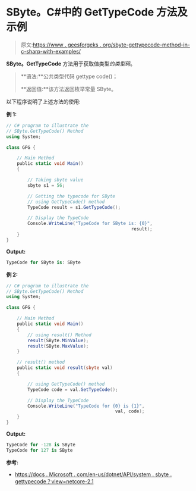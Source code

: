# SByte。C#中的 GetTypeCode 方法及示例

> 原文:[https://www . geesforgeks . org/sbyte-gettypecode-method-in-c-sharp-with-examples/](https://www.geeksforgeeks.org/sbyte-gettypecode-method-in-c-sharp-with-examples/)

**SByte。GetTypeCode** 方法用于获取值类型*的类型码*。

> **语法:**公共类型代码 gettype code()；
> 
> **返回值:**该方法返回枚举常量 SByte。

以下程序说明了上述方法的使用:

**例 1:**

```cs
// C# program to illustrate the
// SByte.GetTypeCode() Method
using System;

class GFG {

    // Main Method
    public static void Main()
    {

        // Taking sbyte value
        sbyte s1 = 56;

        // Getting the typecode for SByte
        // using GetTypeCode() method
        TypeCode result = s1.GetTypeCode();

        // Display the TypeCode
        Console.WriteLine("TypeCode for SByte is: {0}",
                                               result);
    }
}
```

**Output:**

```cs
TypeCode for SByte is: SByte

```

**例 2:**

```cs
// C# program to illustrate the
// SByte.GetTypeCode() Method
using System;

class GFG {

    // Main Method
    public static void Main()
    {
        // using result() Method
        result(SByte.MinValue);
        result(SByte.MaxValue);
    }

    // result() method
    public static void result(sbyte val)
    {

        // using GetTypeCode() method
        TypeCode code = val.GetTypeCode();

        // Display the TypeCode
        Console.WriteLine("TypeCode for {0} is {1}",
                                         val, code);
    }
}
```

**Output:**

```cs
TypeCode for -128 is SByte
TypeCode for 127 is SByte

```

**参考:**

*   [https://docs . Microsoft . com/en-us/dotnet/API/system . sbyte . gettypecode？view=netcore-2.1](https://docs.microsoft.com/en-us/dotnet/api/system.sbyte.gettypecode?view=netcore-2.1)